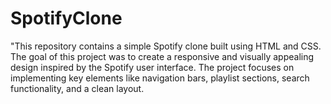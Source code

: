 # SpotifyClone
"This repository contains a simple Spotify clone built using HTML and CSS. The goal of this project was to create a responsive and visually appealing design inspired by the Spotify user interface. The project focuses on implementing key elements like navigation bars, playlist sections, search functionality, and a clean layout.
